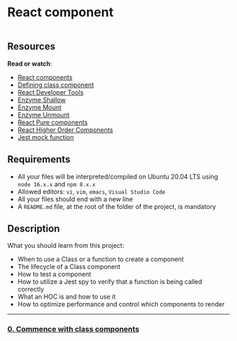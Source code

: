 # React component

<div class="panel panel-default" id="project-description">
  <div class="panel-body">
    <p><img src="https://github.com/SharaGB/holbertonschool-web_react/assets/90220978/dcf82a5d-b216-4eee-908c-893b176aab15" alt="" loading="lazy" style=""></p>

<h2>Resources</h2>

<p><strong>Read or watch</strong>:</p>

<ul>
<li><a href="https://react.dev/reference/react/components" title="React components" target="_blank">React components</a></li>
<li><a href="https://react.dev/reference/react/Component#defining-a-class-component" title="Defining class component" target="_blank">Defining class component</a></li>
<li><a href="https://chrome.google.com/webstore/detail/react-developer-tools/fmkadmapgofadopljbjfkapdkoienihi" title="React Developer Tools" target="_blank">React Developer Tools</a></li>
<li><a href="https://enzymejs.github.io/enzyme/docs/api/shallow.html" title="Enzyme Shallow" target="_blank">Enzyme Shallow</a></li>
<li><a href="https://enzymejs.github.io/enzyme/docs/api/ReactWrapper/mount.html" title="Enzyme Mount" target="_blank">Enzyme Mount</a></li>
<li><a href="https://enzymejs.github.io/enzyme/docs/api/ReactWrapper/unmount.html" title="Enzyme Unmount" target="_blank">Enzyme Unmount</a></li>
<li><a href="https://react.dev/reference/react/PureComponent" title="React Pure components" target="_blank">React Pure components</a></li>
<li><a href="https://www.robinwieruch.de/react-higher-order-components/" title="React Higher Order Components" target="_blank">React Higher Order Components</a></li>
<li><a href="https://jestjs.io/docs/jest-object" title="Jest mock function" target="_blank">Jest mock function</a></li>
</ul>

<h2>Requirements</h2>

<ul>
<li>All your files will be interpreted/compiled on Ubuntu 20.04 LTS using <code>node 16.x.x</code> and <code>npm 8.x.x</code></li>
<li>Allowed editors: <code>vi</code>, <code>vim</code>, <code>emacs</code>, <code>Visual Studio Code</code></li>
<li>All your files should end with a new line</li>
<li>A <code>README.md</code> file, at the root of the folder of the project, is mandatory</li>
</ul>

  </div>
</div>

## Description
What you should learn from this project:

* When to use a Class or a function to create a component
* The lifecycle of a Class component
* How to test a component
* How to utilize a Jest spy to verify that a function is being called correctly
* What an HOC is and how to use it
* How to optimize performance and control which components to render

---

### [0. Commence with class components](./task_0/dashboard)

### []()

### []()

### []()

### []()

### []()

### []()

### []()

### []()

### []()

### []()
